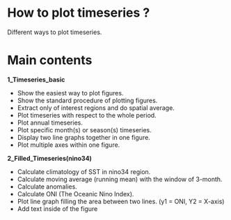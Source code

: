 # How to plot timeseries ?

Different ways to plot timeseries.

# Main contents 

**1_Timeseries_basic**  
- Show the easiest way to plot figures.
- Show the standard procedure of plotting figures.
- Extract only of interest regions and do spatial average.
- Plot timeseries with respect to the whole period.
- Plot annual timeseries.
- Plot specific month(s) or season(s) timeseries.
- Display two line graphs together in one figure.
- Plot multiple axes within one figure.

**2_Filled_Timeseries(nino34)**  
- Calculate climatology of SST in nino34 region.
- Calculate moving average (running mean) with the window of 3-month.
- Calculate anomalies.
- Calculate ONI (The Oceanic Nino Index).
- Plot line graph filling the area between two lines. (y1 = ONI, Y2 = X-axis) 
- Add text inside of the figure

